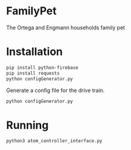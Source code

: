 # FamilyPet
The Ortega and Engmann households family pet


# Installation

```bash
pip install python-firebase
pip install requests
python configGenerator.py
```

Generate a config file for the drive train.
```bash
python configGenerator.py
```

# Running
```bash
python3 atom_controller_interface.py
```